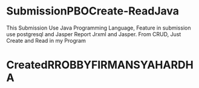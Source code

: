 # SubmissionPBOCreate-ReadJava
This Submission Use Java Programming Language, Feature in submission use postgresql and Jasper Report Jrxml and Jasper. From CRUD, Just Create and Read in my Program
# CreatedRROBBYFIRMANSYAHARDHA
